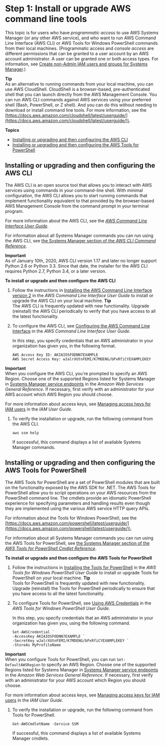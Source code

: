 # Step 1: Install or upgrade AWS command line tools<a name="getting-started-cli"></a>

This topic is for users who have *programmatic access* to use AWS Systems Manager \(or any other AWS service\), and who want to run AWS Command Line Interface \(AWS CLI\) or AWS Tools for Windows PowerShell commands from their local machines\. \(Programmatic access and *console access* are different permissions that can be granted to a user account by an AWS account administrator\. A user can be granted one or both access types\. For information, see [ Create non\-Admin IAM users and groups for Systems Manager](setup-create-iam-user.md)\.\)

**Tip**  
As an alternative to running commands from your local machine, you can use AWS CloudShell\. CloudShell is a browser\-based, pre\-authenticated shell that you can launch directly from the AWS Management Console\. You can run AWS CLI commands against AWS services using your preferred shell \(Bash, PowerShell, or Z shell\)\. And you can do this without needing to download or install command line tools\. For more information, see the [https://docs.aws.amazon.com/cloudshell/latest/userguide/](https://docs.aws.amazon.com/cloudshell/latest/userguide/)\.

**Topics**
+ [Installing or upgrading and then configuring the AWS CLI](#getting-started-aws-cli)
+ [Installing or upgrading and then configuring the AWS Tools for PowerShell](#getting-started-twp)

## Installing or upgrading and then configuring the AWS CLI<a name="getting-started-aws-cli"></a>

The AWS CLI is an open source tool that allows you to interact with AWS services using commands in your command\-line shell\. With minimal configuration, the AWS CLI allows you to start running commands that implement functionality equivalent to that provided by the browser\-based AWS Management Console from the command prompt in your terminal program\.

For more information about the AWS CLI, see the *[AWS Command Line Interface User Guide](https://docs.aws.amazon.com/cli/latest/userguide/)*\.

For information about all Systems Manager commands you can run using the AWS CLI, see [the Systems Manager section of the *AWS CLI Command Reference*](https://docs.aws.amazon.com/cli/latest/reference/ssm/index.html)\.

**Important**  
As of January 10th, 2020, AWS CLI version 1\.17 and later no longer support Python 2\.6 or Python 3\.3\. Since that date, the installer for the AWS CLI requires Python 2\.7, Python 3\.4, or a later version\.

**To install or upgrade and then configure the AWS CLI**

1. Follow the instructions in [Installing the AWS Command Line Interface version 2](https://docs.aws.amazon.com/cli/latest/userguide/getting-started-install.html) in the *AWS Command Line Interface User Guide* to install or upgrade the AWS CLI on your local machine\.
**Tip**  
The AWS CLI is frequently updated with new functionality\. Upgrade \(reinstall\) the AWS CLI periodically to verify that you have access to all the latest functionality\.

1. To configure the AWS CLI, see [Configuring the AWS Command Line Interface](https://docs.aws.amazon.com/cli/latest/userguide/cli-chap-configure.html) in the *AWS Command Line Interface User Guide*\.

   In this step, you specify credentials that an AWS administrator in your organization has given you, in the following format\.

   ```
   AWS Access Key ID: AKIAIOSFODNN7EXAMPLE
   AWS Secret Access Key: wJalrXUtnFEMI/K7MDENG/bPxRfiCYEXAMPLEKEY
   ```
**Important**  
When you configure the AWS CLI, you're prompted to specify an AWS Region\. Choose one of the supported Regions listed for Systems Manager in [Systems Manager service endpoints](https://docs.aws.amazon.com/general/latest/gr/ssm.html#ssm_region) in the *Amazon Web Services General Reference*\. If necessary, first verify with an administrator for your AWS account which AWS Region you should choose\.

   For more information about access keys, see [Managing access heys for IAM users](https://docs.aws.amazon.com/IAM/latest/UserGuide/id_credentials_access-keys.html) in the *IAM User Guide*\.

1. To verify the installation or upgrade, run the following command from the AWS CLI\.

   ```
   aws ssm help
   ```

   If successful, this command displays a list of available Systems Manager commands\.

## Installing or upgrading and then configuring the AWS Tools for PowerShell<a name="getting-started-twp"></a>

The AWS Tools for PowerShell are a set of PowerShell modules that are built on the functionality exposed by the AWS SDK for \.NET\. The AWS Tools for PowerShell allow you to script operations on your AWS resources from the PowerShell command line\. The cmdlets provide an idiomatic PowerShell experience for specifying parameters and handling results even though they are implemented using the various AWS service HTTP query APIs\.

 For information about the Tools for Windows PowerShell, see the [https://docs.aws.amazon.com/powershell/latest/userguide/](https://docs.aws.amazon.com/powershell/latest/userguide/)\.

 For information about all Systems Manager commands you can run using the AWS Tools for PowerShell, see [the Systems Manager section of the *AWS Tools for PowerShell Cmdlet Reference*](https://docs.aws.amazon.com/powershell/latest/reference/items/SimpleSystemsManagement_cmdlets.html)\.

**To install or upgrade and then configure the AWS Tools for PowerShell**

1. Follow the instructions in [Installing the Tools for PowerShell](https://docs.aws.amazon.com/powershell/latest/userguide/pstools-getting-set-up.html) in the *AWS Tools for Windows PowerShell User Guide* to install or upgrade Tools for PowerShell on your local machine\.
**Tip**  
Tools for PowerShell is frequently updated with new functionality\. Upgrade \(reinstall\) the Tools for PowerShell periodically to ensure that you have access to all the latest functionality\.

1. To configure Tools for PowerShell, see [Using AWS Credentials](https://docs.aws.amazon.com/powershell/latest/userguide/specifying-your-aws-credentials.html) in the *AWS Tools for Windows PowerShell User Guide*\.

   In this step, you specify credentials that an AWS administrator in your organization has given you, using the following command\.

   ```
   Set-AWSCredential `
   -AccessKey AKIAIOSFODNN7EXAMPLE `
   -SecretKey wJalrXUtnFEMI/K7MDENG/bPxRfiCYEXAMPLEKEY `
   -StoreAs MyProfileName
   ```
**Important**  
When you configure Tools for PowerShell, you can run `Set-DefaultAWSRegion` to specify an AWS Region\. Choose one of the supported Regions listed for Systems Manager in [Systems Manager service endpoints](https://docs.aws.amazon.com/general/latest/gr/ssm.html#ssm_region) in the *Amazon Web Services General Reference*\. If necessary, first verify with an administrator for your AWS account which Region you should choose\.

   For more information about access keys, see [Managing access keys for IAM users](https://docs.aws.amazon.com/IAM/latest/UserGuide/id_credentials_access-keys.html) in the *IAM User Guide*\.

1. To verify the installation or upgrade, run the following command from Tools for PowerShell\.

   ```
   Get-AWSCmdletName -Service SSM
   ```

   If successful, this command displays a list of available Systems Manager cmdlets\.
